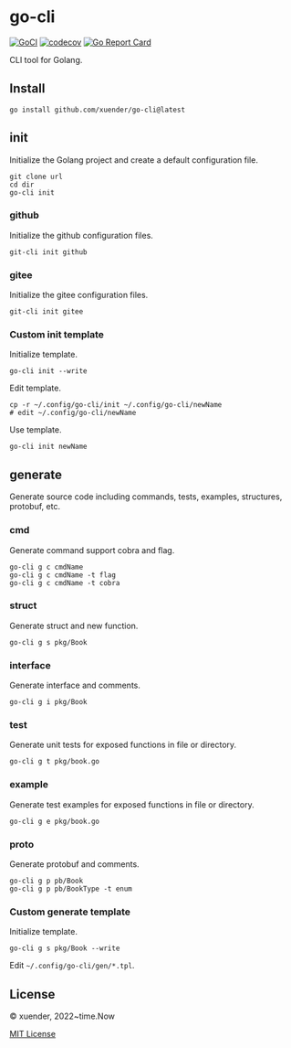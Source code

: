 # go-cli

[![GoCI](https://github.com/xuender/go-cli/workflows/Go/badge.svg)](https://github.com/xuender/go-cli/actions)
[![codecov](https://codecov.io/gh/xuender/go-cli/branch/main/graph/badge.svg?token=8CTpNIHxYT)](https://codecov.io/gh/xuender/go-cli)
[![Go Report Card](https://goreportcard.com/badge/github.com/xuender/go-cli)](https://goreportcard.com/report/github.com/xuender/go-cli)

CLI tool for Golang.

## Install

```shell
go install github.com/xuender/go-cli@latest
```

## init

Initialize the Golang project and create a default configuration file.

```shell
git clone url
cd dir
go-cli init
```

### github

Initialize the github configuration files.

```shell
git-cli init github
```

### gitee

Initialize the gitee configuration files.

```shell
git-cli init gitee
```

### Custom init template

Initialize template.

```shell
go-cli init --write
```

Edit template.

```shell
cp -r ~/.config/go-cli/init ~/.config/go-cli/newName
# edit ~/.config/go-cli/newName
```

Use template.

```shell
go-cli init newName
```

## generate

Generate source code including commands, tests, examples, structures, protobuf, etc.

### cmd

Generate command support cobra and flag.

```shell
go-cli g c cmdName
go-cli g c cmdName -t flag
go-cli g c cmdName -t cobra
```

### struct

Generate struct and new function.

```shell
go-cli g s pkg/Book
```

### interface

Generate interface and comments.

```shell
go-cli g i pkg/Book
```

### test

Generate unit tests for exposed functions in file or directory.

```shell
go-cli g t pkg/book.go
```

### example

Generate test examples for exposed functions in file or directory.

```shell
go-cli g e pkg/book.go
```

### proto

Generate protobuf and comments.

```shell
go-cli g p pb/Book
go-cli g p pb/BookType -t enum
```

### Custom generate template

Initialize template.

```shell
go-cli g s pkg/Book --write
```

Edit `~/.config/go-cli/gen/*.tpl`.

## License

© xuender, 2022~time.Now

[MIT License](https://github.com/xuender/go-cli/blob/master/LICENSE)

